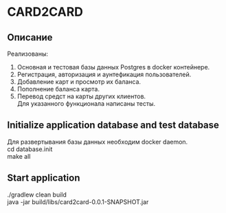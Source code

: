 # CARD2CARD<br>

## Описание<br>
Реализованы:<br>
1. Основная и тестовая базы данных Postgres в docker контейнере.<br>
2. Регистрация, авторизация и аунтефикация пользователей.<br>
3. Добавление карт и просмотр их баланса.<br>
4. Пополнение баланса карта.<br>
5. Перевод средст на карты других клиентов.<br>
Для указанного функционала написаны тесты.<br>
## Initialize application database and test database<br>
Для развертывания базы данных необходим docker daemon.<br>
cd database.init<br>
make all<br>

## Start application<br>
./gradlew clean build<br>
java -jar build/libs/card2card-0.0.1-SNAPSHOT.jar<br>